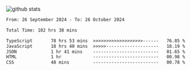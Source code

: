 
![github stats](https://github-readme-stats.vercel.app/api?username=realmahd1&show_icons=true&theme=codeSTACKr&hide_rank=true&count_private=true)

<!--START_SECTION:waka-->

```txt
From: 26 September 2024 - To: 26 October 2024

Total Time: 102 hrs 38 mins

TypeScript       78 hrs 53 mins  >>>>>>>>>>>>>>>>>>>------   76.85 %
JavaScript       18 hrs 40 mins  >>>>>--------------------   18.19 %
JSON             1 hr 41 mins    -------------------------   01.65 %
HTML             1 hr            -------------------------   00.98 %
CSS              48 mins         -------------------------   00.78 %
```

<!--END_SECTION:waka-->
